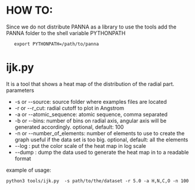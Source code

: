 # HOW TO:
Since we do not distribute PANNA as a library to use the tools add the PANNA 
folder to the shell variable PYTHONPATH

```script
   export PYTHONPATH=/path/to/panna
```

# ijk.py
It is a tool that shows a heat map of the distribution of the radial part.
parameters
  - -s or --source: source folder where examples files are located
  - -r or --r_cut: radial cutoff to plot in Angstrom
  - -a or --atomic_sequence: atomic sequence, comma separated
  - -b or --bins: number of bins on radial axis, angular axis will be generated
                  accordingly. optional, default: 100
  - -n or --number_of_elements: number of elements to use to create the graph
                                useful if the data set is too big.
                                optional, default: all the elements
  - --log : put the color scale of the heat map in log scale
  - --dump : dump the data used to generate the heat map in to a readable format

example of usage:
```script
python3 tools/ijk.py  -s path/to/the/dataset -r 5.0 -a H,N,C,O -n 100
```
